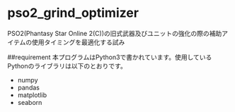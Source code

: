 # pso2_grind_optimizer
PSO2(Phantasy Star Online 2(C))の旧式武器及びユニットの強化の際の補助アイテムの使用タイミングを最適化する試み

##requirement
本プログラムはPython3で書かれています。使用しているPythonのライブラリは以下のとおりです。

- numpy
- pandas
- matplotlib
- seaborn
